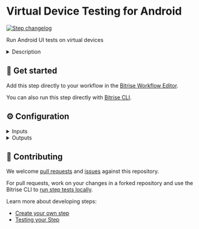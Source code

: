 # Virtual Device Testing for Android

[![Step changelog](https://shields.io/github/v/release/bitrise-steplib/steps-virtual-device-testing-for-android?include_prereleases&label=changelog&color=blueviolet)](https://github.com/bitrise-steplib/steps-virtual-device-testing-for-android/releases)

Run Android UI tests on virtual devices

<details>
<summary>Description</summary>

Run Android UI tests on virtual devices. This Step collects the built APK/AAB file from the `$BITRISE_APK_PATH` and in case of instrumentation tests, the `$BITRISE_TEST_APK_PATH` Environment Variables and uses Firebase Test Lab to run UI tests on them.

The available test types are instrumentation, robo, gameloop. 

### Configuring the Step 

You can read [our detailed guide about using the Step](https://devcenter.bitrise.io/en/testing/device-testing-for-android.html) with other Bitrise Steps. Here we'll go over the configuration options of the Step. 

1. Make sure the **App path** input points to the path of the APK or AAB file of your app. If you use our **Android Build** or **Android Build for UI Testing** Steps, you don't need to change the default value. 
1. Add the devices you want the tests to run on in the **Test devices** input. 

   You need to set the device ID, the version, the orientation, and the language. Read the input description for more information and available devices.
1. Choose a test type. 
   
   The available options are:
   - instrumentation
   - robo
   - gameloop

For detailed configuration options related to the different test types, please check out the [full guide](https://devcenter.bitrise.io/en/testing/device-testing-for-android.html). 

You can also export the results of the Step to the Test reports add-on. All you need to do is to add a **Deploy to Bitrise.io** Step to the end of your Workflow.

### Troubleshooting

If you get the **Build already exists** error, it is because you have more than one instance of the Step in your Workflow. This doesn't work as Bitrise sends the build slug to Firebase and having the Step more than once in the same Workflow results in sending the same build slug multiple times. 


### Useful links

- [Device testing for Android](https://devcenter.bitrise.io/en/testing/device-testing-for-android.html)
- [Test reports](https://devcenter.bitrise.io/en/testing/test-reports.html)

### Related Steps 

- [Android Build](https://www.bitrise.io/integrations/steps/android-build)
- [Android Build for UI Testing](https://www.bitrise.io/integrations/steps/android-build-for-ui-testing)
- [Deploy to Bitrise.io](https://www.bitrise.io/integrations/steps/deploy-to-bitrise-io)
</details>

## 🧩 Get started

Add this step directly to your workflow in the [Bitrise Workflow Editor](https://devcenter.bitrise.io/steps-and-workflows/steps-and-workflows-index/).

You can also run this step directly with [Bitrise CLI](https://github.com/bitrise-io/bitrise).

## ⚙️ Configuration

<details>
<summary>Inputs</summary>

| Key | Description | Flags | Default |
| --- | --- | --- | --- |
| `app_path` | The path to the app to test (APK or AAB). By default `android-build` and `android-build-for-ui-testing` Steps export the `BITRISE_APK_PATH` Env Var, so you won't need to change this input. Can specify an APK (`$BITRISE_APK_PATH`) or AAB (Android App Bundle) as input (`$BITRISE_AAB_PATH`).  If nothing is specified then the Step will use a default empty Application APK. This will help the library instrumentation tests as it can be used as a shell where the tests will be running.  |  | `$BITRISE_APK_PATH` |
| `test_devices` | Format: One device configuration per line and the parameters are separated with `,` in the order of: `deviceID,version,language,orientation`  For example: `NexusLowRes,24,en,portrait`  `NexusLowRes,24,en,landscape`  Available devices and its versions: ``` ┌─────────────────────┬──────────┬──────────────────────────────────────────┬─────────┬─────────────┬─────────────────────────┬──────────────────┐ │       MODEL_ID      │   MAKE   │                MODEL_NAME                │   FORM  │  RESOLUTION │      OS_VERSION_IDS     │       TAGS       │ ├─────────────────────┼──────────┼──────────────────────────────────────────┼─────────┼─────────────┼─────────────────────────┼──────────────────┤ │ AmatiTvEmulator     │ Google   │ Google TV Amati                          │ VIRTUAL │ 1080 x 1920 │ 29                      │ beta=29          │ │ AndroidTablet270dpi │ Generic  │ Generic 720x1600 Android tablet @ 270dpi │ VIRTUAL │ 1600 x 720  │ 30                      │                  │ │ GoogleTvEmulator    │ Google   │ Google TV                                │ VIRTUAL │  720 x 1280 │ 30                      │ beta=30          │ │ MediumPhone.arm     │ Generic  │ MediumPhone (ARM)                        │ VIRTUAL │ 2400 x 1080 │ 26,27,28,29,30,32,33    │ preview=33, beta │ │ MediumTablet.arm    │ Generic  │ MediumTablet (ARM)                       │ VIRTUAL │ 2560 x 1600 │ 26,27,28,29,30,32,33    │ preview=33, beta │ │ Nexus10             │ Samsung  │ Nexus 10                                 │ VIRTUAL │ 2560 x 1600 │ 19,21,22                │ deprecated=19    │ │ Nexus4              │ LG       │ Nexus 4                                  │ VIRTUAL │ 1280 x 768  │ 19,21,22                │ deprecated=19    │ │ Nexus5              │ LG       │ Nexus 5                                  │ VIRTUAL │ 1920 x 1080 │ 19,21,22,23             │ deprecated=19    │ │ Nexus5X             │ LG       │ Nexus 5X                                 │ VIRTUAL │ 1920 x 1080 │ 23,24,25,26             │                  │ │ Nexus6              │ Motorola │ Nexus 6                                  │ VIRTUAL │ 2560 x 1440 │ 21,22,23,24,25          │                  │ │ Nexus6P             │ Google   │ Nexus 6P                                 │ VIRTUAL │ 2560 x 1440 │ 23,24,25,26,27          │                  │ │ Nexus7              │ Asus     │ Nexus 7 (2012)                           │ VIRTUAL │ 1280 x 800  │ 19,21,22                │ deprecated=19    │ │ Nexus7_clone_16_9   │ Generic  │ Nexus7 clone, DVD 16:9 aspect ratio      │ VIRTUAL │ 1280 x 720  │ 23,24,25,26             │ beta             │ │ Nexus9              │ HTC      │ Nexus 9                                  │ VIRTUAL │ 2048 x 1536 │ 21,22,23,24,25          │                  │ │ NexusLowRes         │ Generic  │ Low-resolution MDPI phone                │ VIRTUAL │  640 x 360  │ 23,24,25,26,27,28,29,30 │                  │ │ Pixel2              │ Google   │ Pixel 2                                  │ VIRTUAL │ 1920 x 1080 │ 26,27,28,29,30          │                  │ │ Pixel2.arm          │ Google   │ Pixel 2 (ARM)                            │ VIRTUAL │ 1920 x 1080 │ 26,27,28,29,30,32,33    │ preview=33, beta │ │ Pixel3              │ Google   │ Pixel 3                                  │ VIRTUAL │ 2160 x 1080 │ 30                      │                  │ │ SmallPhone.arm      │ Generic  │ SmallPhone (ARM)                         │ VIRTUAL │ 1280 x 720  │ 26,27,28,29,30,32,33    │ preview=33, beta │ └─────────────────────┴──────────┴──────────────────────────────────────────┴─────────┴─────────────┴─────────────────────────┴──────────────────┘      ```  | required | `NexusLowRes,24,en,portrait` |
| `test_type` | The type of your test you want to run on the devices. Find more properties below in the selected test type's group.  | required | `robo` |
| `test_apk_path` | The path to the APK that contains instrumentation tests. To build this, you can run the [Build for UI testing](https://bitrise.io/integrations/steps/android-build-for-ui-testing) Step (before this Step). |  | `$BITRISE_TEST_APK_PATH` |
| `inst_test_runner_class` | The fully-qualified Java class name of the instrumentation test runner (leave empty to use the last name extracted from the APK manifest). |  |  |
| `inst_test_targets` | A list of one or more instrumentation test targets to be run (default: all targets). Each target must be fully qualified with the package name or class name, in one of these formats: - `package package_name` - `class package_name.class_name` - `class package_name.class_name#method_name` For example: `class com.my.company.app.MyTargetClass,class com.my.company.app.MyOtherTargetClass`  |  |  |
| `inst_use_orchestrator` | The option of whether running each test within its own invocation of instrumentation with Android Test Orchestrator or not.  | required | `false` |
| `robo_initial_activity` | The initial activity used to start the app during a robo test. (leave empty to get it extracted from the APK manifest) |  |  |
| `robo_max_depth` | The maximum depth of the traversal stack a robo test can explore. Needs to be at least 2 to make Robo explore the app beyond the first activity(leave empty to use the default value: `50`)  |  |  |
| `robo_max_steps` | The maximum number of steps/actions a robo test can execute(leave empty to use the default value: `no limit`).  |  |  |
| `robo_directives` | To complete text fields in your app, use robo-directives and provide a comma-separated list of key-value pairs, where the key is the Android resource name of the target UI element, and the value is the text string. EditText fields are supported but not text fields in WebView UI elements. For example, you could use the following parameter for custom login: ``` username_resource,username,ENTER_TEXT password_resource,password,ENTER_TEXT loginbtn_resource,,SINGLE_CLICK ``` One directive per line, the parameters are separated with `,` character. For example: `ResourceName,InputText,ActionType`  |  |  |
| `robo_scenario_file` | A path to a JSON file with a sequence of recorded actions Robo should perform before the Robo crawl. |  |  |
| `loop_scenarios` | A list of game-loop scenario numbers which will be run as part of the test (default: all scenarios). A maximum of 1024 scenarios may be specified in one test matrix. Format: int,[int,...] For example: ``` 1,2 ```  |  |  |
| `loop_scenario_labels` | A list of game-loop scenario labels (default: None). Each game-loop scenario may be labeled in the APK manifest file with one or more arbitrary strings, creating logical groupings (e.g. GPU_COMPATIBILITY_TESTS).  |  |  |
| `test_timeout` | Max time a test execution is allowed to run before it is automatically canceled. The default value is 900 (15 min), the maximum is 3600 (60 min).  Duration in seconds with up to nine fractional digits. Example: "3.5".  | required | `900` |
| `num_flaky_test_attempts` | Specifies the number of times a test execution should be reattempted if one or more of its test cases fail for any reason. An execution that initially fails but succeeds on any reattempt is reported as FLAKY. The maximum number of reruns allowed is 10. (Default: 0, which implies no reruns.)  | required | `0` |
| `obb_files_list` | A list of one or two Android OBB file names which will be copied to each test device before the tests will run (default: None). Each OBB file name must conform to the format as specified by Android (e.g. [main\|patch].0300110.com.example.android.obb) and will be installed into `[shared-storage]/Android/obb/[package-name]/` on the test device. Files should be seperated by newline. For example: ``` main.0300110.com.example.android.obb patch.0300110.com.example.android.obb ```  |  |  |
| `auto_google_login` | Automatically log into the test device using a preconfigured Google account before beginning the test. | required | `false` |
| `environment_variables` | One variable per line, key and value seperated by `=` For example: ``` coverage=true coverageFile=/sdcard/tempDir/coverage.ec ```  |  |  |
| `directories_to_pull` | A list of paths that will be downloaded from the device's storage after the test is complete.   For example  ``` /sdcard/tempDir1 /data/tempDir2 ```  If `download_test_results` input is set to `false` then these files will be available on the dashboard only. To have them downloaded set that input to `true` as well.  |  |  |
| `download_test_results` | If this input is set to `true` all files generated in the test run and the files you downloaded from the device (if you have set `directories_to_pull` input as well) will be downloaded. Otherwise, no any file will be downloaded.  | required | `false` |
| `use_verbose_log` | If set to `true` will enable verbose level logging.  | required | `false` |
| `apk_path` | Deprecated. Use 'App path' input instead of this one. The path to the APK you want the tests run with. By default `gradle-runner` step exports `BITRISE_APK_PATH` env, so you won't need to change this input.  |  |  |
| `app_package_id` | Deprecated: If not specified will be automatically extracted from the App manifest. The Java package of the application under test.  |  |  |
| `inst_test_package_id` | Deprecated: If not specified will be automatically extracted from the Test App manifest. The Java package name of the instrumentation test.  |  |  |
| `api_base_url` | The URL where test API is accessible.  | required | `https://vdt.bitrise.io/test` |
| `api_token` | The token required to authenticate with the API.  | required, sensitive | `$ADDON_VDTESTING_API_TOKEN` |
</details>

<details>
<summary>Outputs</summary>

| Environment Variable | Description |
| --- | --- |
| `VDTESTING_DOWNLOADED_FILES_DIR` | The directory containing the downloaded files if you have set `directories_to_pull` and `download_test_results` inputs above. |
| `VDTESTING_FAILURE_REASON` | A string containing the outcome and if the test failed. This can be any of these possible values: Crashed, NotInstalled, OtherNativeCrash, TimedOut, UnableToCrawl. Default value None if unable to triage the failure result. |
</details>

## 🙋 Contributing

We welcome [pull requests](https://github.com/bitrise-steplib/steps-virtual-device-testing-for-android/pulls) and [issues](https://github.com/bitrise-steplib/steps-virtual-device-testing-for-android/issues) against this repository.

For pull requests, work on your changes in a forked repository and use the Bitrise CLI to [run step tests locally](https://devcenter.bitrise.io/bitrise-cli/run-your-first-build/).

Learn more about developing steps:

- [Create your own step](https://devcenter.bitrise.io/contributors/create-your-own-step/)
- [Testing your Step](https://devcenter.bitrise.io/contributors/testing-and-versioning-your-steps/)
